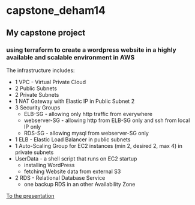# capstone_deham14
## My capstone project
### using terraform to create a wordpress website in a highly available and scalable environment in AWS

The infrastructure includes:

- 1 VPC - Virtual Private Cloud
- 2 Public Subnets
- 2 Private Subnets
- 1 NAT Gateway with Elastic IP in Public Subnet 2
- 3 Security Groups
  - ELB-SG - allowing only http traffic from everywhere
  - webserver-SG - allowing http from ELB-SG only and ssh from local IP only
  - RDS-SG - allowing mysql from webserver-SG only
- 1 ELB - Elastic Load Balancer in public subnets
- 1 Auto-Scaling Group for EC2 instances (min 2, desired 2, max 4) in private subnets
- UserData - a shell script that runs on EC2 startup
  - installing WordPress
  - fetching Website data from external S3
- 2 RDS - Relational Database Service
  - one backup RDS in an other Availability Zone

[To the presentation]((https://github.com/xsam951/capstone_deham14/raw/presentation/capstone_presentation.pdf))
